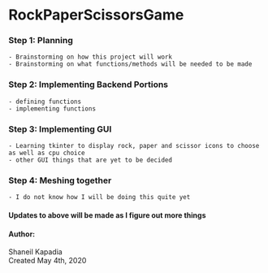 # RockPaperScissorsGame

### Step 1: Planning 
    - Brainstorming on how this project will work
    - Brainstorming on what functions/methods will be needed to be made

### Step 2: Implementing Backend Portions</summary>
    - defining functions
    - implementing functions

### Step 3: Implementing GUI 
    - Learning tkinter to display rock, paper and scissor icons to choose as well as cpu choice
    - other GUI things that are yet to be decided

### Step 4: Meshing together 
    - I do not know how I will be doing this quite yet

#### Updates to above will be made as I figure out more things


#### Author:
Shaneil Kapadia<br />
Created May 4th, 2020<br />